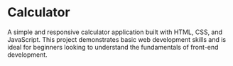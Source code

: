 # Calculator
A simple and responsive calculator application built with HTML, CSS, and JavaScript. This project demonstrates basic web development skills and is ideal for beginners looking to understand the fundamentals of front-end development.
